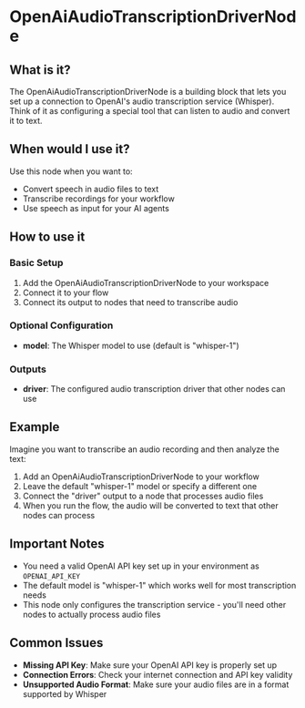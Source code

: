 # OpenAiAudioTranscriptionDriverNode

## What is it?
The OpenAiAudioTranscriptionDriverNode is a building block that lets you set up a connection to OpenAI's audio transcription service (Whisper). Think of it as configuring a special tool that can listen to audio and convert it to text.

## When would I use it?
Use this node when you want to:
- Convert speech in audio files to text
- Transcribe recordings for your workflow
- Use speech as input for your AI agents

## How to use it

### Basic Setup
1. Add the OpenAiAudioTranscriptionDriverNode to your workspace
2. Connect it to your flow
3. Connect its output to nodes that need to transcribe audio

### Optional Configuration
- **model**: The Whisper model to use (default is "whisper-1")

### Outputs
- **driver**: The configured audio transcription driver that other nodes can use

## Example
Imagine you want to transcribe an audio recording and then analyze the text:

1. Add an OpenAiAudioTranscriptionDriverNode to your workflow
2. Leave the default "whisper-1" model or specify a different one
3. Connect the "driver" output to a node that processes audio files
4. When you run the flow, the audio will be converted to text that other nodes can process

## Important Notes
- You need a valid OpenAI API key set up in your environment as `OPENAI_API_KEY`
- The default model is "whisper-1" which works well for most transcription needs
- This node only configures the transcription service - you'll need other nodes to actually process audio files

## Common Issues
- **Missing API Key**: Make sure your OpenAI API key is properly set up
- **Connection Errors**: Check your internet connection and API key validity
- **Unsupported Audio Format**: Make sure your audio files are in a format supported by Whisper